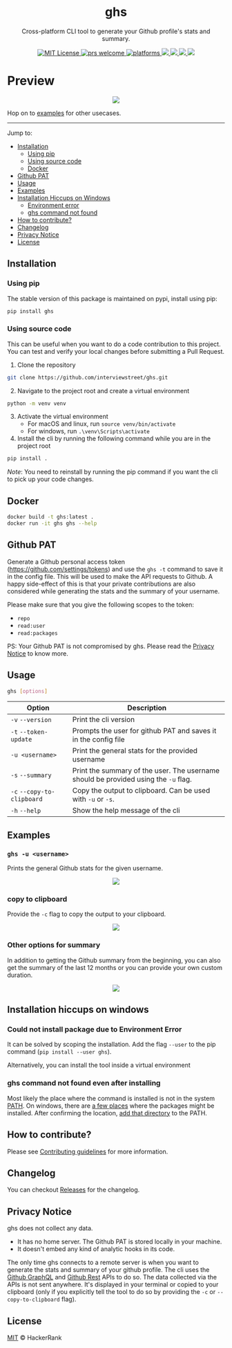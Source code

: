 <p align="center">
  <h1 align="center">ghs</h2>
  <p align="center">Cross-platform CLI tool to generate your Github profile's stats and summary.<p>
  <p align="center">
    <a href="https://github.com/interviewstreet/ghs/blob/master/LICENSE">
      <img alt="MIT License" src="https://img.shields.io/badge/license-MIT-blue.svg" />
    </a>
    <a href="https://github.com/interviewstreet/ghs/pulls">
	    <img src="https://img.shields.io/badge/PRs-welcome-brightgreen.svg" alt="prs welcome">
    </a>
    <a href="https://github.com/interviewstreet/ghs">
    	<img src="https://img.shields.io/badge/platform-Linux%20%7C%20Windows%20%7C%20macOS-blue.svg" alt="platforms" />
    </a>
    <a href="https://pypi.org/project/ghs">
      <img src="https://img.shields.io/pypi/v/ghs.svg" />
    </a>
    <a href="https://pypi.org/project/ghs">
      <img src="https://img.shields.io/pypi/pyversions/ghs.svg" />
    </a>
    <a href="https://pypi.org/project/ghs">
      <img src="https://pepy.tech/badge/ghs" />
    </a>
    <a href="https://pypi.org/project/ghs">
      <img src="https://pepy.tech/badge/ghs/month" />
    </a>
  </p>
</p>

# Preview

<p align="center">
  <a href="https://asciinema.org/a/482833" target="_blank"><img src="https://asciinema.org/a/482833.svg" /></a>
</p>

Hop on to [examples](#examples) for other usecases.

---

Jump to:

- [Installation](#installation)
  - [Using pip](#using-pip)
  - [Using source code](#using-source-code)
  - [Docker](#docker)
- [Github PAT](#github-pat)
- [Usage](#usage)
- [Examples](#examples)
- [Installation Hiccups on Windows](#installation-hiccups-on-windows)
  - [Environment error](#could-not-install-package-due-to-environment-error)
  - [ghs command not found](#ghs-command-not-found-even-after-installing)
- [How to contribute?](#how-to-contribute)
- [Changelog](#changelog)
- [Privacy Notice](#privacy-notice)
- [License](#license)

## Installation

### Using pip

The stable version of this package is maintained on pypi, install using pip:

```bash
pip install ghs
```

### Using source code

This can be useful when you want to do a code contribution to this project. You can test and verify your local changes before submitting a Pull Request.

1. Clone the repository

```bash
git clone https://github.com/interviewstreet/ghs.git
```

2. Navigate to the project root and create a virtual environment

```bash
python -m venv venv
```

3. Activate the virtual environment
   - For macOS and linux, run `source venv/bin/activate`
   - For windows, run `.\venv\Scripts\activate`
4. Install the cli by running the following command while you are in the project root

```bash
pip install .
```

_Note_: You need to reinstall by running the pip command if you want the cli to pick up your code changes.

## Docker

```bash
docker build -t ghs:latest .
docker run -it ghs ghs --help
```

## Github PAT

Generate a Github personal access token (https://github.com/settings/tokens) and use the `ghs -t` command to save it in the config file. This will be used to make the API requests to Github. A happy side-effect of this is that your private contributions are also considered while generating the stats and the summary of your username.

Please make sure that you give the following scopes to the token:

- `repo`
- `read:user`
- `read:packages`

PS: Your Github PAT is not compromised by ghs. Please read the [Privacy Notice](#privacy-notice) to know more.

## Usage

```bash
ghs [options]
```

| Option                     | Description                                                                         |
| -------------------------- | ----------------------------------------------------------------------------------- |
| `-v` `--version`           | Print the cli version                                                               |
| `-t` `--token-update`      | Prompts the user for github PAT and saves it in the config file                     |
| `-u <username>`            | Print the general stats for the provided username                                   |
| `-s` `--summary`           | Print the summary of the user. The username should be provided using the `-u` flag. |
| `-c` `--copy-to-clipboard` | Copy the output to clipboard. Can be used with `-u` or `-s`.                        |
| `-h` `--help`              | Show the help message of the cli                                                    |

## Examples

### `ghs -u <username>`

Prints the general Github stats for the given username.

<p align="center">
  <a href="https://asciinema.org/a/482898" target="_blank"><img src="https://asciinema.org/a/482898.svg" /></a>
</p>

### copy to clipboard

Provide the `-c` flag to copy the output to your clipboard.

<p align="center">
  <a href="https://asciinema.org/a/482903" target="_blank"><img src="https://asciinema.org/a/482903.svg" /></a>
</p>

### Other options for summary

In addition to getting the Github summary from the beginning, you can also get the summary of the last 12 months or you can provide your own custom duration.

<p align="center">
  <a href="https://asciinema.org/a/482912" target="_blank"><img src="https://asciinema.org/a/482912.svg" /></a>
</p>

## Installation hiccups on windows

### Could not install package due to Environment Error

It can be solved by scoping the installation. Add the flag `--user` to the pip command (`pip install --user ghs`).

Alternatively, you can install the tool inside a virtual environment

### ghs command not found even after installing

Most likely the place where the command is installed is not in the system [PATH](<https://en.wikipedia.org/wiki/PATH_(variable)>). On windows, there are [a few places](https://stackoverflow.com/questions/25522743/where-does-pip-store-save-python-3-modules-packages-on-windows-8) where the packages might be installed. After confirming the location, [add that directory](https://www.computerhope.com/issues/ch000549.htm) to the PATH.

## How to contribute?

Please see [Contributing guidelines](https://github.com/interviewstreet/ghs/blob/master/CONTRIBUTING.md) for more information.

## Changelog

You can checkout [Releases](https://github.com/interviewstreet/ghs/releases) for the changelog.

## Privacy Notice

ghs does not collect any data.

- It has no home server. The Github PAT is stored locally in your machine.
- It doesn't embed any kind of analytic hooks in its code.

The only time ghs connects to a remote server is when you want to generate the stats and summary of your github profile. The cli uses the [Github GraphQL](https://docs.github.com/en/graphql) and [Github Rest](https://docs.github.com/en/rest) APIs to do so. The data collected via the APIs is not sent anywhere. It's displayed in your terminal or copied to your clipboard (only if you explicitly tell the tool to do so by providing the `-c` or `--copy-to-clipboard` flag).

## License

[MIT](https://github.com/interviewstreet/ghs/blob/master/LICENSE) © HackerRank
